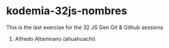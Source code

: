 # kodemia-32js-nombres

This is the last exercise for the 32 JS Gen Git &amp; Github sessions

1. Alfredo Altamirano (ahuahuachi)
